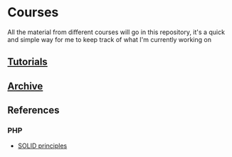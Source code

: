 # Courses

All the material from different courses will go in this repository, it's a quick and simple way for me to keep track of what I'm currently working on

## [Tutorials](/Tutorials)
## [Archive](/Archive)

## References

### PHP

- [SOLID principles](/References/PHP/SolidPrinciples)